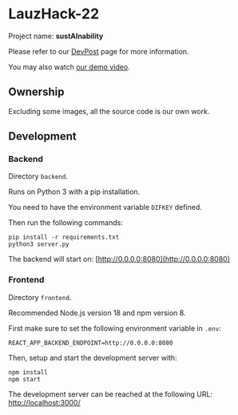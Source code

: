# LauzHack-22

Project name: **sustAInability**

Please refer to our [DevPost](https://devpost.com/software/sustainabilitiy) page for more information.

You may also watch [our demo video](https://youtu.be/JNPiUXHRBic).

## Ownership

Excluding some images, all the source code is our own work.

## Development

### Backend

Directory `backend`.

Runs on Python 3 with a pip installation.

You need to have the environment variable `DIFKEY` defined.

Then run the following commands:

```
pip install -r requirements.txt
python3 server.py
```

The backend will start on: [http://0.0.0.0:8080](http://0.0.0.0:8080)

### Frontend

Directory `frontend`.

Recommended Node.js version 18 and npm version 8.

First make sure to set the following environment variable in `.env`:

```
REACT_APP_BACKEND_ENDPOINT=http://0.0.0.0:8080
```

Then, setup and start the development server with:

```
npm install
npm start
```

The development server can be reached at the following URL: [http://localhost:3000/](http://localhost:3000/)

